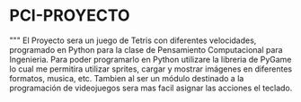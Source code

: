 # PCI-PROYECTO
"""
El Proyecto sera un juego de Tetris con diferentes velocidades, programado en Python para la clase de Pensamiento Computacional para Ingenieria.
Para poder programarlo en Python utilizare la libreria de PyGame lo cual me permitira utilizar sprites, cargar y mostrar imágenes en diferentes formatos, musica, etc.
Tambien al ser un módulo destinado a la programación de videojuegos sera mas facil asignar las acciones el teclado.
